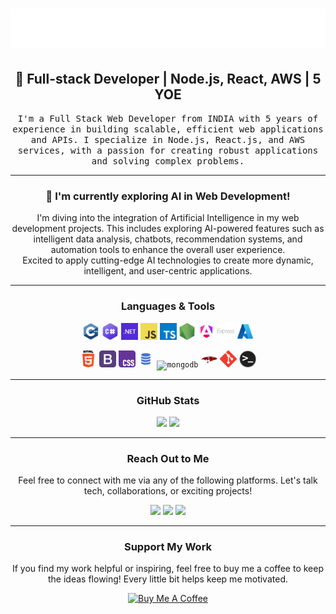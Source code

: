<h1 align="center">
  <img src="./Name/name.svg" alt="Dsquare" />
</h1>

<h2 align="center">
  🚀 Full-stack Developer | Node.js, React, AWS | 5 YOE
</h2>

<p align="center">
  <samp>
    I'm a Full Stack Web Developer from INDIA with 5 years of experience in building scalable, efficient web applications and APIs.
    I specialize in Node.js, React.js, and AWS services, with a passion for creating robust applications and solving complex problems.
  </samp>
</p>

<hr>
<h3 align="center">🚀 I'm currently exploring AI in Web Development!</h3>

<p align="center">
  I'm diving into the integration of Artificial Intelligence in my web development projects. This includes exploring AI-powered features such as intelligent data analysis, chatbots, recommendation systems, and automation tools to enhance the overall user experience.
  <br />
  Excited to apply cutting-edge AI technologies to create more dynamic, intelligent, and user-centric applications.
</p>

<hr>

<h3 align="center">Languages & Tools</h3>
<p align="center">
  <code><img height="27" src="https://raw.githubusercontent.com/github/explore/80688e429a7d4ef2fca1e82350fe8e3517d3494d/topics/cpp/cpp.png" alt="cpp"></code>
  <code><img height="27" src="https://raw.githubusercontent.com/github/explore/80688e429a7d4ef2fca1e82350fe8e3517d3494d/topics/csharp/csharp.png" alt="csharp"></code>
  <code><img height="27" src="https://raw.githubusercontent.com/github/explore/93d8a67084f94b2a444e510199a6e7622e5b09a3/topics/dotnet/dotnet.png" alt="net"></code>
  <code><img height="27" src="https://raw.githubusercontent.com/github/explore/80688e429a7d4ef2fca1e82350fe8e3517d3494d/topics/javascript/javascript.png" alt="javascript"></code>
  <code><img height="27" src="https://raw.githubusercontent.com/github/explore/80688e429a7d4ef2fca1e82350fe8e3517d3494d/topics/typescript/typescript.png" alt="typescript"></code>
  <code><img height="27" src="https://raw.githubusercontent.com/github/explore/80688e429a7d4ef2fca1e82350fe8e3517d3494d/topics/nodejs/nodejs.png" alt="nodejs"></code>
  <code><img height="27" src="https://raw.githubusercontent.com/github/explore/80688e429a7d4ef2fca1e82350fe8e3517d3494d/topics/angular/angular.png" alt="angular"></code>
  <code><img height="27" src="https://raw.githubusercontent.com/github/explore/80688e429a7d4ef2fca1e82350fe8e3517d3494d/topics/express/express.png" alt="expressjs"></code>
  <code><img height="27" src="https://raw.githubusercontent.com/github/explore/80688e429a7d4ef2fca1e82350fe8e3517d3494d/topics/azure/azure.png" alt="azure"></code>
</p>

<p align="center">
  <code><img height="27" src="https://raw.githubusercontent.com/github/explore/80688e429a7d4ef2fca1e82350fe8e3517d3494d/topics/html/html.png" alt="html"></code>
  <code><img height="27" src="https://raw.githubusercontent.com/github/explore/80688e429a7d4ef2fca1e82350fe8e3517d3494d/topics/bootstrap/bootstrap.png" alt="bootstrap"></code>
  <code><img height="27" src="https://raw.githubusercontent.com/github/explore/80688e429a7d4ef2fca1e82350fe8e3517d3494d/topics/css/css.png" alt="css"></code>
  <code><img height="27" src="https://raw.githubusercontent.com/github/explore/80688e429a7d4ef2fca1e82350fe8e3517d3494d/topics/sql/sql.png" alt="sql"></code>
  <code><img height="27" src="https://encrypted-tbn0.gstatic.com/images?q=tbn%3AANd9GcSTTzPAw-55ssm1Im594xYZ9eRQu2JylrkYLg&usqp=CAU" alt="mongodb"></code>
  <code><img height="27" src="https://raw.githubusercontent.com/github/explore/80688e429a7d4ef2fca1e82350fe8e3517d3494d/topics/mongoose/mongoose.png" alt="mongoose"></code>
  <code><img height="27" src="https://raw.githubusercontent.com/github/explore/80688e429a7d4ef2fca1e82350fe8e3517d3494d/topics/git/git.png" alt="git"></code>
  <code><img height="27" src="https://raw.githubusercontent.com/github/explore/80688e429a7d4ef2fca1e82350fe8e3517d3494d/topics/terminal/terminal.png" alt="terminal"></code>
</p>

<hr/>

<h3 align="center">GitHub Stats</h3>
<p align="center">
  <img height="137.3px" src="https://github-readme-stats.vercel.app/api?username=dsquare0601&hide_border=true&show_icons=true&include_all_commits=true&count_private=true&line_height=21&text_color=000&icon_color=000&bg_color=0,ea6161,ffc64d,fffc4d,52fa5a&theme=graywhite" />
  <img height="137.3px" src="https://github-readme-stats.vercel.app/api/top-langs/?username=dsquare0601&hide=html&hide_border=true&layout=compact&text_color=000&icon_color=fff&bg_color=0,52fa5a,4dfcff,c64dff&theme=graywhite" />
</p>

<hr>
<h3 align="center">Reach Out to Me</h3>
<p align="center">
  Feel free to connect with me via any of the following platforms. Let's talk tech, collaborations, or exciting projects!
</p>

<p align="center">
  <a href="https://www.twitter.com/dsquare0601"><img src="https://img.shields.io/badge/twitter-%231DA1F2.svg?&style=for-the-badge&logo=twitter&logoColor=white" height=25></a> 
  <a href="https://www.linkedin.com/in/dsquare0601/"><img src="https://img.shields.io/badge/linkedin-%230077B5.svg?&style=for-the-badge&logo=linkedin&logoColor=white" height=25></a> 
  <a href="https://www.instagram.com/dsquare0601/"><img src="https://img.shields.io/badge/instagram-%23E4405F.svg?&style=for-the-badge&logo=instagram&logoColor=white" height=25></a>
</p>
<hr>

<h3 align="center">Support My Work</h3>
<p align="center">
  If you find my work helpful or inspiring, feel free to buy me a coffee to keep the ideas flowing! Every little bit helps keep me motivated.
</p>

<p align="center">
  <a href="https://www.buymeacoffee.com/dsquare0601" target="_blank">
    <img src="https://cdn.buymeacoffee.com/buttons/v2/default-yellow.png" alt="Buy Me A Coffee" width="217px" height="60px">
  </a>
</p>

